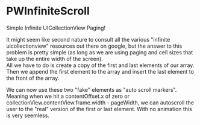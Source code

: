 # PWInfiniteScroll
Simple Infinite UICollectionView Paging!

It might seem like second nature to consult all the various "infinite uicollectionview" resources out there on google, but the answer to
this problem is pretty simple (as long as we are using paging and cell sizes that take up the entire width of the screen).  
All we have to do is create a copy of the first and last elements of our array.  Then we append the first element to the array
and insert the last element to the front of the array.

We can now use these two "fake" elements as "auto scroll markers".  Meaning when we hit a contentOffset.x of zero or collectionView.contentView.frame.width - pageWidth,
we can autoscroll the user to the "real" version of the first or last element.  With no animation this is very seemless.
